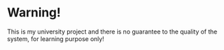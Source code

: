 # Warning!
This is my university project and there is no guarantee to the quality of the system, for learning purpose only!
